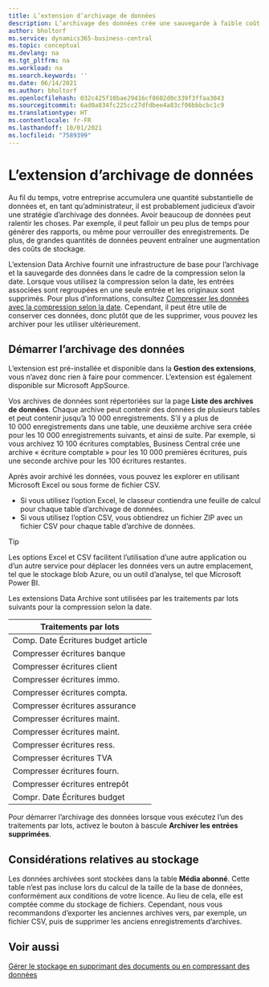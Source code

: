 ```yaml
---
title: L’extension d’archivage de données
description: L’archivage des données crée une sauvegarde à faible coût de vos enregistrements.
author: bholtorf
ms.service: dynamics365-business-central
ms.topic: conceptual
ms.devlang: na
ms.tgt_pltfrm: na
ms.workload: na
ms.search.keywords: ''
ms.date: 06/14/2021
ms.author: bholtorf
ms.openlocfilehash: 032c425f10bae29416cf8602d0c339f3ffaa3043
ms.sourcegitcommit: 6ad0a834fc225cc27dfdbee4a83cf06bbbcbc1c9
ms.translationtype: HT
ms.contentlocale: fr-FR
ms.lasthandoff: 10/01/2021
ms.locfileid: "7589399"
---
```

# <a name="the-data-archive-extension"></a>L’extension d’archivage de données
Au fil du temps, votre entreprise accumulera une quantité substantielle de données et, en tant qu’administrateur, il est probablement judicieux d’avoir une stratégie d’archivage des données. Avoir beaucoup de données peut ralentir les choses. Par exemple, il peut falloir un peu plus de temps pour générer des rapports, ou même pour verrouiller des enregistrements. De plus, de grandes quantités de données peuvent entraîner une augmentation des coûts de stockage.

L’extension Data Archive fournit une infrastructure de base pour l’archivage et la sauvegarde des données dans le cadre de la compression selon la date. Lorsque vous utilisez la compression selon la date, les entrées associées sont regroupées en une seule entrée et les originaux sont supprimés. Pour plus d’informations, consultez [Compresser les données avec la compression selon la date](admin-manage-documents.md#compress-data-with-date-compression). Cependant, il peut être utile de conserver ces données, donc plutôt que de les supprimer, vous pouvez les archiver pour les utiliser ultérieurement.

## <a name="start-archiving-data"></a>Démarrer l’archivage des données
L’extension est pré-installée et disponible dans la **Gestion des extensions**, vous n’avez donc rien à faire pour commencer. L’extension est également disponible sur Microsoft AppSource. 

Vos archives de données sont répertoriées sur la page **Liste des archives de données**. Chaque archive peut contenir des données de plusieurs tables et peut contenir jusqu’à 10 000 enregistrements. S’il y a plus de 10 000 enregistrements dans une table, une deuxième archive sera créée pour les 10 000 enregistrements suivants, et ainsi de suite. Par exemple, si vous archivez 10 100 écritures comptables, Business Central crée une archive « écriture comptable » pour les 10 000 premières écritures, puis une seconde archive pour les 100 écritures restantes. 

Après avoir archivé les données, vous pouvez les explorer en utilisant Microsoft Excel ou sous forme de fichier CSV.

* Si vous utilisez l’option Excel, le classeur contiendra une feuille de calcul pour chaque table d’archivage de données.
* Si vous utilisez l’option CSV, vous obtiendrez un fichier ZIP avec un fichier CSV pour chaque table d’archive de données.

> [!TIP]
> Les options Excel et CSV facilitent l’utilisation d’une autre application ou d’un autre service pour déplacer les données vers un autre emplacement, tel que le stockage blob Azure, ou un outil d’analyse, tel que Microsoft Power BI.

Les extensions Data Archive sont utilisées par les traitements par lots suivants pour la compression selon la date.

|Traitements par lots  |
|---------|
|Comp. Date Écritures budget article     |
|Compresser écritures banque     |
|Compresser écritures client     |
|Compresser écritures immo.     |
|Compresser écritures compta.     |
|Compresser écritures assurance     |
|Compresser écritures maint.     |
|Compresser écritures maint.     |
|Compresser écritures ress.     |
|Compresser écritures TVA     |
|Compresser écritures fourn.     |
|Compresser écritures entrepôt     |
|Compr. Date Écritures budget     |

Pour démarrer l’archivage des données lorsque vous exécutez l’un des traitements par lots, activez le bouton à bascule **Archiver les entrées supprimées**.

## <a name="storage-considerations"></a>Considérations relatives au stockage
Les données archivées sont stockées dans la table **Média abonné**. Cette table n’est pas incluse lors du calcul de la taille de la base de données, conformément aux conditions de votre licence. Au lieu de cela, elle est comptée comme du stockage de fichiers. Cependant, nous vous recommandons d’exporter les anciennes archives vers, par exemple, un fichier CSV, puis de supprimer les anciens enregistrements d’archives.

## <a name="see-also"></a>Voir aussi
[Gérer le stockage en supprimant des documents ou en compressant des données](admin-manage-documents.md)
